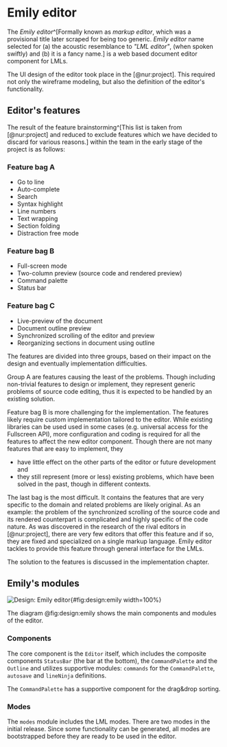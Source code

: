 # Emily editor

The _Emily editor_^[Formally known as _markup editor_, which was a provisional title later scraped for being too generic. _Emily editor_ name selected for (a) the acoustic resemblance to _"LML editor"_, (when spoken swiftly) and (b) it is a fancy name.] is a web based document editor component for LMLs.

The UI design of the editor took place in the [@nur:project].
This required not only the wireframe modeling, but also the definition of the editor's functionality.

## Editor's features

The result of the feature brainstorming^[This list is taken from [@nur:project] and reduced to exclude features which we have decided to discard for various reasons.] within the team in the early stage of the project is as follows:

### Feature bag A

 - Go to line
 - Auto-complete
 - Search
 - Syntax highlight
 - Line numbers
 - Text wrapping
 - Section folding
 - Distraction free mode

### Feature bag B

 - Full-screen mode
 - Two-column preview (source code and rendered preview)
 - Command palette
 - Status bar

### Feature bag C

 - Live-preview of the document
 - Document outline preview
 - Synchronized scrolling of the editor and preview
 - Reorganizing sections in document using outline


The features are divided into three groups, based on their impact on the design and eventually  implementation difficulties.

Group A are features causing the least of the problems.
Though including non-trivial features to design or implement, they represent generic problems of source code editing, thus it is expected to be handled by an existing solution.

Feature bag B is more challenging for the implementation.
The features likely require custom implementation tailored to the editor.
While existing libraries can be used used in some cases (e.g. universal access for the Fullscreen API), more configuration and coding is required for all the features to affect the new editor component.
Though there are not many features that are easy to implement, they

 - have little effect on the other parts of the editor or future development and
 - they still represent (more or less) existing problems, which have been solved in the past, though in different contexts.

The last bag is the most difficult.
It contains the features that are very specific to the domain and related problems are likely original.
As an example: the problem of the synchronized scrolling of the source code and its rendered counterpart is complicated and highly specific of the code nature.
As was discovered in the research of the rival editors in [@nur:project], there are very few editors that offer this feature and if so, they are fixed and specialized on a single markup language.
Emily editor tackles to provide this feature through general interface for the LMLs.

The solution to the features is discussed in the implementation chapter.

## Emily's modules

![Design: Emily editor](./src/assets/diagram/emily){#fig:design:emily width=100%}

The diagram @fig:design:emily shows the main components and modules of the editor.

### Components

The core component is the `Editor` itself, which includes the composite components `StatusBar` (the bar at the bottom), the `CommandPalette` and the `Outline` and utilizes supportive modules: `commands` for the `CommandPalette`, `autosave` and `lineNinja` definitions.

The `CommandPalette` has a supportive component for the drag&drop sorting.

### Modes

The `modes` module includes the LML modes.
There are two modes in the initial release.
Since some functionality can be generated, all modes are bootstrapped before they are ready to be used in the editor.

